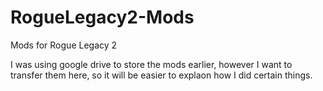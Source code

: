 # RogueLegacy2-Mods
Mods for Rogue Legacy 2

I was using google drive to store the mods earlier, however I want to transfer them here, so it will be easier to explaon how I did certain things.